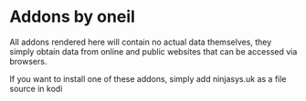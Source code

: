 # Addons by oneil
 
All addons rendered here will contain no actual data themselves, they simply obtain data from online and public websites that can be accessed via browsers.

If you want to install one of these addons, simply add ninjasys.uk as a file source in kodi
